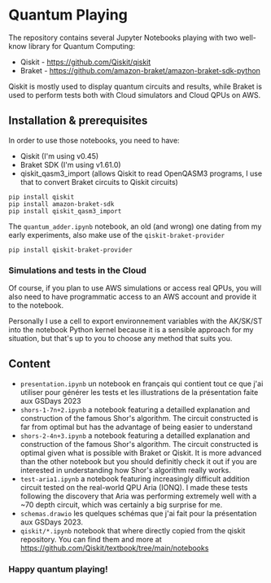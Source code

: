 # Quantum Playing

The repository contains several Jupyter Notebooks playing with two well-know library for Quantum Computing:
- Qiskit - https://github.com/Qiskit/qiskit
- Braket - https://github.com/amazon-braket/amazon-braket-sdk-python

Qiskit is mostly used to display quantum circuits and results, while Braket is used to perform tests both with Cloud simulators and Cloud QPUs on AWS.

## Installation & prerequisites
In order to use those notebooks, you need to have:
- Qiskit (I'm using v0.45)
- Braket SDK (I'm using v1.61.0)
- qiskit_qasm3_import (allows Qiskit to read OpenQASM3 programs, I use that to convert Braket circuits to Qiskit circuits)
```
pip install qiskit
pip install amazon-braket-sdk
pip install qiskit_qasm3_import
```

The `quantum_adder.ipynb` notebook, an old (and wrong) one dating from my early experiments, also make use of the `qiskit-braket-provider`
```
pip install qiskit-braket-provider
```

### Simulations and tests in the Cloud
Of course, if you plan to use AWS simulations or access real QPUs, you will also need to have programmatic access to an AWS account and provide it to the notebook.

Personally I use a cell to export environnement variables with the AK/SK/ST into the notebook Python kernel because it is a sensible approach for my situation, but that's up to you to choose any method that suits you.

## Content

- `presentation.ipynb` un notebook en français qui contient tout ce que j'ai utiliser pour générer les tests et les illustrations de la présentation faite aux GSDays 2023
- `shors-1-7n+2.ipynb` a notebook featuring a detailled explanation and construction of the famous Shor's algorithm. The circuit constructed is far from optimal but has the advantage of being easier to understand
- `shors-2-4n+3.ipynb` a notebook featuring a detailled explanation and construction of the famous Shor's algorithm. The circuit constructed is optimal given what is possible with Braket or Qiskit. It is more advanced than the other notebook but you should definitly check it out if you are interested in understanding how Shor's algorithm really works.
- `test-aria1.ipynb` a notebook featuring increasingly difficult addition circuit tested on the real-world QPU Aria (IONQ). I made these tests following the discovery that Aria was performing extremely well with a ~70 depth circuit, which was certainly a big surprise for me.
- `schemas.drawio` les quelques schémas que j'ai fait pour la présentation aux GSDays 2023.
- `qiskit/*.ipynb` notebook that where directly copied from the qiskit repository. You can find them and more at https://github.com/Qiskit/textbook/tree/main/notebooks


### Happy quantum playing!
